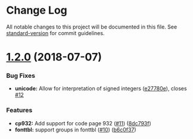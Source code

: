 # Change Log

All notable changes to this project will be documented in this file. See [standard-version](https://github.com/conventional-changelog/standard-version) for commit guidelines.

<a name="1.2.0"></a>
# [1.2.0](https://github.com/iarna/rtf-parser/compare/v1.1.0...v1.2.0) (2018-07-07)


### Bug Fixes

* **unicode:** Allow for interpretation of signed integers ([e27780e](https://github.com/iarna/rtf-parser/commit/e27780e)), closes [#12](https://github.com/iarna/rtf-parser/issues/12)


### Features

* **cp932:** Add support for code page 932 ([#11](https://github.com/iarna/rtf-parser/issues/11)) ([8dc793f](https://github.com/iarna/rtf-parser/commit/8dc793f))
* **fonttbl:** support groups in fonttbl ([#10](https://github.com/iarna/rtf-parser/issues/10)) ([b6c0f37](https://github.com/iarna/rtf-parser/commit/b6c0f37))
